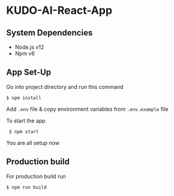 # KUDO-AI-React-App

## System Dependencies

- Node.js v12
- Npm v6

## App Set-Up

Go into project directory and run this command

```
$ npm install
```

Add `.env` file & copy environment variables from `.env.example` file

To start the app

```
 $ npm start
```

You are all setup now


## Production build

For production build run

```
$ npm run build
```
